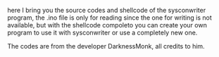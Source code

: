 here I bring you the source codes and shellcode of the sysconwriter program, the .ino file is only for reading since the one for writing is not available, but with the shellcode compoleto you can create your own program to use it with sysconwriter or use a completely new one.

The codes are from the developer DarknessMonk, all credits to him.